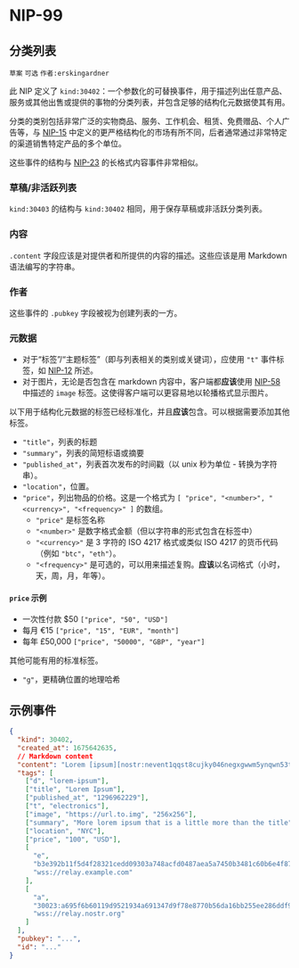 # NIP-99

## 分类列表

`草案` `可选` `作者:erskingardner`

此 NIP 定义了 `kind:30402`：一个参数化的可替换事件，用于描述列出任意产品、服务或其他出售或提供的事物的分类列表，并包含足够的结构化元数据使其有用。

分类的类别包括非常广泛的实物商品、服务、工作机会、租赁、免费赠品、个人广告等，与 [NIP-15](https://github.com/nostr-protocol/nips/blob/master/15.md) 中定义的更严格结构化的市场有所不同，后者通常通过非常特定的渠道销售特定产品的多个单位。

这些事件的结构与 [NIP-23](https://github.com/nostr-protocol/nips/blob/master/23.md) 的长格式内容事件非常相似。

### 草稿/非活跃列表

`kind:30403` 的结构与 `kind:30402` 相同，用于保存草稿或非活跃分类列表。

### 内容

`.content` 字段应该是对提供者和所提供的内容的描述。这些应该是用 Markdown 语法编写的字符串。

### 作者

这些事件的 `.pubkey` 字段被视为创建列表的一方。

### 元数据

- 对于“标签”/“主题标签”（即与列表相关的类别或关键词），应使用 `"t"` 事件标签，如 [NIP-12](https://github.com/nostr-protocol/nips/blob/master/12.md) 所述。
- 对于图片，无论是否包含在 markdown 内容中，客户端都**应该**使用 [NIP-58](https://github.com/nostr-protocol/nips/blob/master/58.md) 中描述的 `image` 标签。这使得客户端可以更容易地以轮播格式显示图片。

以下用于结构化元数据的标签已经标准化，并且**应该**包含。可以根据需要添加其他标签。

- `"title"`，列表的标题
- `"summary"`，列表的简短标语或摘要
- `"published_at"`，列表首次发布的时间戳（以 unix 秒为单位 - 转换为字符串）。
- `"location"`，位置。
- `"price"`，列出物品的价格。这是一个格式为 `[ "price", "<number>", "<currency>", "<frequency>" ]` 的数组。
  - `"price"` 是标签名称
  - `"<number>"` 是数字格式金额（但以字符串的形式包含在标签中）
  - `"<currency>"` 是 3 字符的 ISO 4217 格式或类似 ISO 4217 的货币代码（例如 `"btc"`，`"eth"`）。
  - `"<frequency>"` 是可选的，可以用来描述复购。**应该**以名词格式（小时，天，周，月，年等）。

#### `price` 示例

- 一次性付款 $50 `["price", "50", "USD"]`
- 每月 €15 `["price", "15", "EUR", "month"]`
- 每年 £50,000 `["price", "50000", "GBP", "year"]`

其他可能有用的标准标签。

- `"g"`，更精确位置的地理哈希

## 示例事件

```json
{
  "kind": 30402,
  "created_at": 1675642635,
  // Markdown content
  "content": "Lorem [ipsum][nostr:nevent1qqst8cujky046negxgwwm5ynqwn53t8aqjr6afd8g59nfqwxpdhylpcpzamhxue69uhhyetvv9ujuetcv9khqmr99e3k7mg8arnc9] dolor sit amet, consectetur adipiscing elit, sed do eiusmod tempor incididunt ut labore et dolore magna aliqua. Ut enim ad minim veniam, quis nostrud exercitation ullamco laboris nisi ut aliquip ex ea commodo consequat. Duis aute irure dolor in reprehenderit in voluptate velit esse cillum dolore eu fugiat nulla pariatur. Excepteur sint occaecat cupidatat non proident, sunt in culpa qui officia deserunt mollit anim id est laborum.\n\nRead more at nostr:naddr1qqzkjurnw4ksz9thwden5te0wfjkccte9ehx7um5wghx7un8qgs2d90kkcq3nk2jry62dyf50k0h36rhpdtd594my40w9pkal876jxgrqsqqqa28pccpzu.",
  "tags": [
    ["d", "lorem-ipsum"],
    ["title", "Lorem Ipsum"],
    ["published_at", "1296962229"],
    ["t", "electronics"],
    ["image", "https://url.to.img", "256x256"],
    ["summary", "More lorem ipsum that is a little more than the title"],
    ["location", "NYC"],
    ["price", "100", "USD"],
    [
      "e",
      "b3e392b11f5d4f28321cedd09303a748acfd0487aea5a7450b3481c60b6e4f87",
      "wss://relay.example.com"
    ],
    [
      "a",
      "30023:a695f6b60119d9521934a691347d9f78e8770b56da16bb255ee286ddf9fda919:ipsum",
      "wss://relay.nostr.org"
    ]
  ],
  "pubkey": "...",
  "id": "..."
}
```
